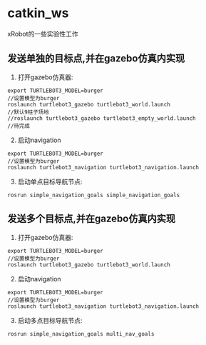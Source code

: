 # catkin_ws
xRobot的一些实验性工作

## 发送单独的目标点,并在gazebo仿真内实现
1. 打开gazebo仿真器:
```
export TURTLEBOT3_MODEL=burger 
//设置模型为burger
roslaunch turtlebot3_gazebo turtlebot3_world.launch
//默认9柱子场地
//roslaunch turtlebot3_gazebo turtlebot3_empty_world.launch
//待完成
```
2. 启动navigation
```
export TURTLEBOT3_MODEL=burger 
//设置模型为burger
roslaunch turtlebot3_navigation turtlebot3_navigation.launch
```
3. 启动单点目标导航节点:
```
rosrun simple_navigation_goals simple_navigation_goals
```

## 发送多个目标点,并在gazebo仿真内实现
1. 打开gazebo仿真器:
```
export TURTLEBOT3_MODEL=burger 
//设置模型为burger
roslaunch turtlebot3_gazebo turtlebot3_world.launch
```
2. 启动navigation
```
export TURTLEBOT3_MODEL=burger 
//设置模型为burger
roslaunch turtlebot3_navigation turtlebot3_navigation.launch
```
3. 启动多点目标导航节点:
```
rosrun simple_navigation_goals multi_nav_goals
```
